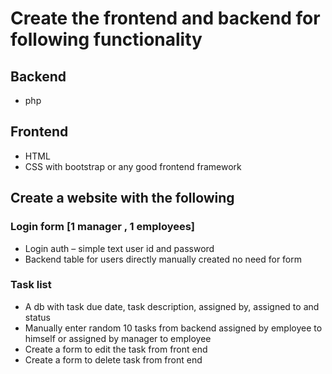 # Create the frontend and backend for following functionality

## Backend 
- php

## Frontend
- HTML
- CSS with bootstrap or any good frontend framework

## Create a website with the following

### Login form [1 manager , 1 employees]
- Login auth – simple text user id and password
- Backend table for users directly manually created no need for form

### Task list
- A db with task due date, task description, assigned by, assigned to and status
- Manually enter random 10 tasks from backend assigned by employee to himself or assigned by manager to employee
- Create a form to edit the task from front end
- Create a form to delete task from front end
 
